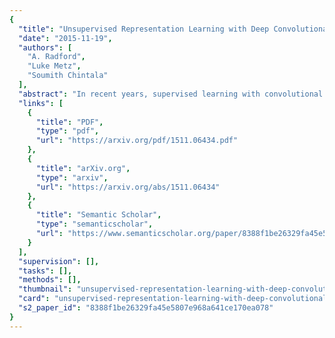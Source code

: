 ```yaml
---
{
  "title": "Unsupervised Representation Learning with Deep Convolutional Generative Adversarial Networks",
  "date": "2015-11-19",
  "authors": [
    "A. Radford",
    "Luke Metz",
    "Soumith Chintala"
  ],
  "abstract": "In recent years, supervised learning with convolutional networks (CNNs) has seen huge adoption in computer vision applications. Comparatively, unsupervised learning with CNNs has received less attention. In this work we hope to help bridge the gap between the success of CNNs for supervised learning and unsupervised learning. We introduce a class of CNNs called deep convolutional generative adversarial networks (DCGANs), that have certain architectural constraints, and demonstrate that they are a strong candidate for unsupervised learning. Training on various image datasets, we show convincing evidence that our deep convolutional adversarial pair learns a hierarchy of representations from object parts to scenes in both the generator and discriminator. Additionally, we use the learned features for novel tasks - demonstrating their applicability as general image representations.",
  "links": [
    {
      "title": "PDF",
      "type": "pdf",
      "url": "https://arxiv.org/pdf/1511.06434.pdf"
    },
    {
      "title": "arXiv.org",
      "type": "arxiv",
      "url": "https://arxiv.org/abs/1511.06434"
    },
    {
      "title": "Semantic Scholar",
      "type": "semanticscholar",
      "url": "https://www.semanticscholar.org/paper/8388f1be26329fa45e5807e968a641ce170ea078"
    }
  ],
  "supervision": [],
  "tasks": [],
  "methods": [],
  "thumbnail": "unsupervised-representation-learning-with-deep-convolutional-generative-adversarial-networks-thumb.jpg",
  "card": "unsupervised-representation-learning-with-deep-convolutional-generative-adversarial-networks-card.jpg",
  "s2_paper_id": "8388f1be26329fa45e5807e968a641ce170ea078"
}
---
```


